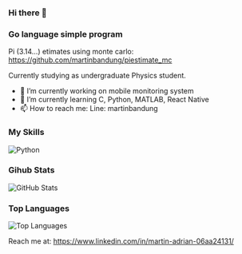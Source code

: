 ### Hi there 👋
### Go language simple program
Pi (3.14...) etimates using monte carlo: https://github.com/martinbandung/piestimate_mc

Currently studying as undergraduate Physics student.
- 🔭 I’m currently working on mobile monitoring system
- 🌱 I’m currently learning C, Python, MATLAB, React Native
- 📫 How to reach me: Line: martinbandung
<!--
- 👯 I’m looking to collaborate on ...
- 🤔 I’m looking for help with ...
- 💬 Ask me about ...
- 😄 Pronouns: ...
- ⚡ Fun fact: ...
  <img alt="git" src="https://img.shields.io/badge/-Git-F05032?style=flat-square&logo=git&logoColor=white" />
  <img alt="Docker" src="https://img.shields.io/badge/-Docker-46a2f1?style=flat-square&logo=docker&logoColor=white" />
  <img alt="Google Cloud Platform" src="https://img.shields.io/badge/-Google_Cloud_Platform-1a73e8?style=flat-square&logo=google-cloud&logoColor=white" />
  <img alt="Android" src="https://img.shields.io/badge/-Android-AAC148?style=flat-square&logo=android&logoColor=white" />
  <img alt="GraphQL" src="https://img.shields.io/badge/-GraphQL-E10098?style=flat-square&logo=graphql&logoColor=white" />
-->

### My Skills
<p>
  <img alt="Python" src="https://img.shields.io/badge/-Python-347AB4?style=flat-square&logo=python&logoColor=white" />
</p>

### Gihub Stats
<p><img src="https://github-readme-stats.vercel.app/api?username=martinbandung&amp;show_icons=true&amp;count_private=true&amp;theme=cobalt" alt="GitHub Stats"></p>

### Top Languages
<p><img src="https://github-readme-stats.vercel.app/api/top-langs/?username=martinbandung&amp;layout=compact" alt="Top Languages"></p>

Reach me at: https://www.linkedin.com/in/martin-adrian-06aa24131/
